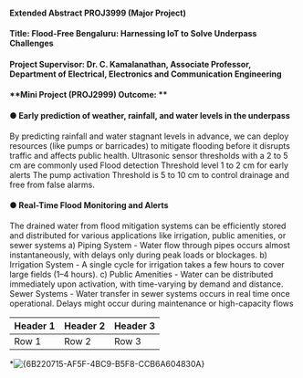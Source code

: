 #### **Extended Abstract PROJ3999 (Major Project)**
#### **Title:** Flood-Free Bengaluru: Harnessing IoT to Solve Underpass Challenges
#### **Project Supervisor:** Dr. C. Kamalanathan, Associate Professor, Department of Electrical, Electronics and Communication Engineering 
#### **Mini Project (PROJ2999) Outcome: **
#### **● Early prediction of weather, rainfall, and water levels in the underpass**
By predicting rainfall and water stagnant levels in advance, we can deploy resources (like pumps or barricades) to mitigate flooding before it disrupts traffic and affects public health.
Ultrasonic sensor thresholds with a 2 to 5 cm are commonly used
Flood detection Threshold level 1 to 2 cm for early alerts
The pump activation Threshold is 5 to 10 cm to control drainage and free from false alarms.
#### **●	Real-Time Flood Monitoring and Alerts**
The drained water from flood mitigation systems can be efficiently stored and distributed for various applications like irrigation, public amenities, or sewer systems
a)	Piping System - Water flow through pipes occurs almost instantaneously, with delays only during peak loads or blockages.
b)	Irrigation System - A single cycle for irrigation takes a few hours to cover large fields (1–4 hours).
c)	Public Amenities - Water can be distributed immediately upon activation, with time-varying by demand and distance.
Sewer Systems - Water transfer in sewer systems occurs in real time once operational. Delays might occur during maintenance or high-capacity flows


|Header 1| Header 2| Header 3|
|--------|---------|---------|
| Row 1  | Row 2   | Row 3   |



*![{6B220715-AF5F-4BC9-B5F8-CCB6A604830A}](https://github.com/user-attachments/assets/6d87d07a-8b59-4fcd-bf82-ca062e6f481c)

